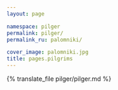 ```yaml
---
layout: page

namespace: pilger
permalink: pilger/
permalink_ru: palomniki/

cover_image: palomniki.jpg
title: pages.pilgrims
---
```

{% translate_file pilger/pilger.md %}
